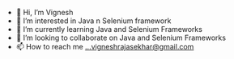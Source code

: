 - 👋 Hi, I’m Vignesh
- 👀 I’m interested in Java n Selenium framework
- 🌱 I’m currently learning Java and Selenium Frameworks
- 💞️ I’m looking to collaborate on Java and Selenium Frameworks
- 📫 How to reach me ...vigneshrajasekhar@gmail.com

<!---
vgrcoder/vgrcoder is a ✨ special ✨ repository because its `README.md` (this file) appears on your GitHub profile.
You can click the Preview link to take a look at your changes.
--->
